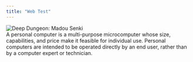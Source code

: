 ```yaml
---
title: "Web Test"
---
```

  <div class="descimg">
<img src="https://wsrv.nl/?url=https://wsrv.nl/?url=https://images.launchbox-app.com/74afbec1-76ad-4e1f-aec1-02aad492ed00.jpg&amp;output=webp&amp;maxage=1d&amp;output=webp&amp;maxage=1d&amp;w=200&amp;h=300&amp;fit=cover&amp;a=attention" alt="Deep Dungeon: Madou Senki" crossorigin="anonymous">
  </div>
     <div class="desc">
A personal computer is a multi-purpose microcomputer whose size, capabilities, and price make it feasible for individual use. Personal computers are intended to be operated directly by an end user, rather than by a computer expert or technician. 
                 </div>
